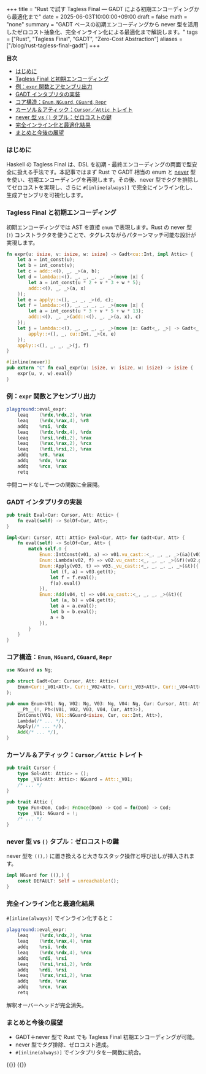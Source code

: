+++
title = "Rust で試す Tagless Final ― GADT による初期エンコーディングから最適化まで"
date = 2025-06-03T10:00:00+09:00
draft = false
math = "none"
summary = "GADT ベースの初期エンコーディングから never 型を活用したゼロコスト抽象化、完全インライン化による最適化まで解説します。"
tags = ["Rust", "Tagless Final", "GADT", "Zero-Cost Abstraction"]
aliases = ["/blog/rust-tagless-final-gadt"]
+++

**目次**

- [はじめに](#はじめに)
- [Tagless Final と初期エンコーディング](#tagless-final-と初期エンコーディング)
- [例：`expr` 関数とアセンブリ出力](#例expr-関数とアセンブリ出力)
- [GADT インタプリタの実装](#gadt-インタプリタの実装)
- [コア構造：`Enum`, `NGuard`, `CGuard`, `Repr`](#コア構造enum-nguard-cguard-repr)
- [カーソル＆アティック：`Cursor`／`Attic` トレイト](#カーソルアティックcursorattic-トレイト)
- [never 型 vs `()` タプル：ゼロコストの鍵](#never-型-vs--タプルゼロコストの鍵)
- [完全インライン化と最適化結果](#完全インライン化と最適化結果)
- [まとめと今後の展望](#まとめと今後の展望)

### はじめに

Haskell の Tagless Final は、DSL を初期・最終エンコーディングの両面で型安全に扱える手法です。本記事ではまず Rust で GADT 相当の enum と [never](https://doc.rust-lang.org/std/primitive.never.html) 型を使い、初期エンコーディングを再現します。その後、never 型でタグを排除してゼロコストを実現し、さらに `#[inline(always)]` で完全にインライン化し、生成アセンブリを可視化します。

### Tagless Final と初期エンコーディング

初期エンコーディングでは AST を直接 `enum` で表現します。Rust の never 型 (`!`) コンストラクタを使うことで、タグレスながらパターンマッチ可能な設計が実現します。

```rust
fn expr(u: isize, v: isize, w: isize) -> Gadt<cu::Int, impl Attic> {
    let a = int_const(u);
    let b = int_const(v);
    let c = add::<(), _, _>(a, b);
    let d = lambda::<(), _, _, _, _, _>(move |x| {
        let a = int_const(u * 2 + v * 3 + w * 5);
        add::<(), _, _>(a, x)
    });
    let e = apply::<(), _, _, _>(d, c);
    let f = lambda::<(), _, _, _, _, _>(move |x| {
        let a = int_const(u * 3 + v * 5 + w * 13);
        add::<(), _, _>(add::<(), _, _>(a, x), c)
    });
    let j = lambda::<(), _, _, _, _, _>(move |x: Gadt<_, _>| -> Gadt<_, _> {
        apply::<(), _, cu::Int, _>(x, e)
    });
    apply::<(), _, _, _>(j, f)
}

#[inline(never)]
pub extern "C" fn eval_expr(u: isize, v: isize, w: isize) -> isize {
    expr(u, v, w).eval()
}
```

### 例：`expr` 関数とアセンブリ出力

```asm
playground::eval_expr:
	leaq	(%rdx,%rdx,2), %rax
	leaq	(%rdx,%rax,4), %r8
	addq	%rsi, %rdx
	leaq	(%rdx,%rdx,4), %rdx
	leaq	(%rsi,%rdi,2), %rax
	leaq	(%rax,%rax,2), %rcx
	leaq	(%rdi,%rsi,2), %rax
	addq	%r8, %rax
	addq	%rdx, %rax
	addq	%rcx, %rax
	retq
```

中間コードなしで一つの関数に全展開。

### GADT インタプリタの実装

```rust
pub trait Eval<Cur: Cursor, Att: Attic> {
    fn eval(self) -> SolOf<Cur, Att>;
}

impl<Cur: Cursor, Att: Attic> Eval<Cur, Att> for Gadt<Cur, Att> {
    fn eval(self) -> SolOf<Cur, Att> {
        match self.0 {
            Enum::IntConst(v01, a) => v01.vu_cast::<_, _, _, _>(&a)(v01.get(a)),
            Enum::Lambda(v02, f) => v02.vu_cast::<_, _, _, _>(&f)(v02.get(f)),
            Enum::Apply(v03, t) => v03._vu_cast::<_, _, _, _, _>(&t)({
                let (f, a) = v03.get(t);
                let f = f.eval();
                f(a).eval()
            }),
            Enum::Add(v04, t) => v04.vu_cast::<_, _, _, _>(&t)({
                let (a, b) = v04.get(t);
                let a = a.eval();
                let b = b.eval();
                a + b
            }),
        }
    }
}
```

### コア構造：`Enum`, `NGuard`, `CGuard`, `Repr`

```rust
use NGuard as Ng;

pub struct Gadt<Cur: Cursor, Att: Attic>(
    Enum<Cur::_V01<Att>, Cur::_V02<Att>, Cur::_V03<Att>, Cur::_V04<Att>, Cur, Att>,
);

pub enum Enum<V01: Ng, V02: Ng, V03: Ng, V04: Ng, Cur: Cursor, Att: Attic> {
    __Ph__(!, Ph<(V01, V02, V03, V04, Cur, Att)>),
    IntConst(V01, V01::NGuard<isize, Cur, cu::Int, Att>),
    Lambda(/* ... */),
    Apply(/* ... */),
    Add(/* ... */),
}
```

### カーソル＆アティック：`Cursor`／`Attic` トレイト

```rust
pub trait Cursor {
    type Sol<Att: Attic> = ();
    type _V01<Att: Attic>: NGuard = Att::_V01;
    /* ... */
}

pub trait Attic {
    type Fun<Dom, Cod>: FnOnce(Dom) -> Cod = fn(Dom) -> Cod;
    type _V01: NGuard = !;
    /* ... */
}
```

### never 型 vs `()` タプル：ゼロコストの鍵

never 型を `((),)` に置き換えると大きなスタック操作と呼び出しが挿入されます。

```rust
impl NGuard for ((),) {
    const DEFAULT: Self = unreachable!();
}
```

### 完全インライン化と最適化結果

`#[inline(always)]` でインライン化すると：

```asm
playground::eval_expr:
	leaq	(%rdx,%rdx,2), %rax
	leaq	(%rdx,%rax,4), %rax
	addq	%rsi, %rdx
	leaq	(%rdx,%rdx,4), %rcx
	addq	%rdi, %rsi
	leaq	(%rsi,%rsi,2), %rdx
	addq	%rdi, %rsi
	leaq	(%rax,%rsi,2), %rax
	addq	%rdx, %rax
	addq	%rcx, %rax
	retq
```

解釈オーバーヘッドが完全消失。

### まとめと今後の展望

* GADT＋never 型で Rust でも Tagless Final 初期エンコーディングが可能。
* never 型でタグ排除、ゼロコスト達成。
* `#[inline(always)]` でインタプリタを一関数に統合。

{{<post-socials language="jp" page_content_type="blog" telegram_post_id="29" x_post_id="1899760615893434710">}}
{{<ai-translated>}}
